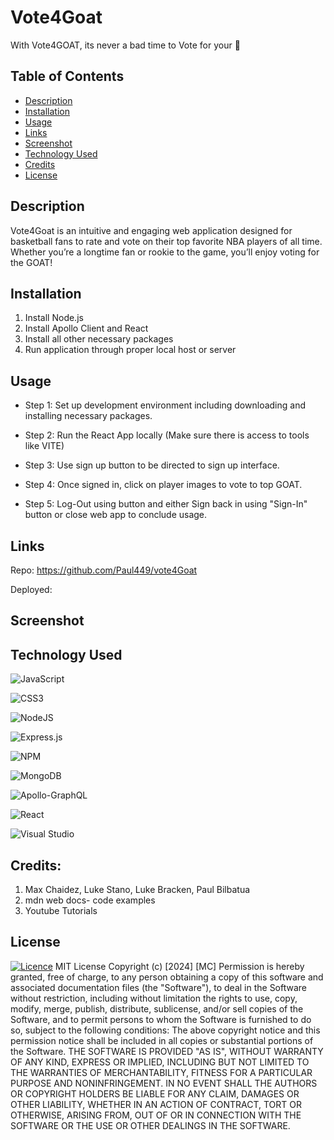 # Vote4Goat

With Vote4GOAT, its never a bad time to Vote for your 🐐

## Table of Contents
  - [Description](#description)
  - [Installation](#installation)
  - [Usage](#usage)
  - [Links](#links)
  - [Screenshot](#screenshot)
  - [Technology Used](#technology-used)
  - [Credits](#credits)
  - [License](#license)

## Description

Vote4Goat is an intuitive and engaging web application designed for basketball fans to rate and vote on their top favorite NBA players of all time. Whether you’re a longtime fan or rookie to the game, you’ll enjoy voting for the GOAT!

## Installation
1. Install Node.js
2. Install Apollo Client and React
3. Install all other necessary packages
4. Run application through proper local host or server

## Usage
  - Step 1: Set up development environment including downloading and installing necessary packages.
  
  - Step 2: Run the React App locally (Make sure there is access to tools like VITE)
  
  - Step 3: Use sign up button to be directed to sign up interface.

  - Step 4: Once signed in, click on player images to vote to top GOAT.

  - Step 5: Log-Out using button and either Sign back in using "Sign-In" button or close web app to conclude usage.

## Links

Repo: https://github.com/Paul449/vote4Goat

Deployed: 

## Screenshot

## Technology Used

 ![JavaScript](https://img.shields.io/badge/javascript-%23323330.svg?style=for-the-badge&logo=javascript&logoColor=%23F7DF1E)

 ![CSS3](https://img.shields.io/badge/css3-%231572B6.svg?style=for-the-badge&logo=css3&logoColor=white)

 ![NodeJS](https://img.shields.io/badge/node.js-6DA55F?style=for-the-badge&logo=node.js&logoColor=white)

 ![Express.js](https://img.shields.io/badge/express.js-%23404d59.svg?style=for-the-badge&logo=express&logoColor=%2361DAFB)

 ![NPM](https://img.shields.io/badge/NPM-%23CB3837.svg?style=for-the-badge&logo=npm&logoColor=white)

 ![MongoDB](https://img.shields.io/badge/MongoDB-%234ea94b.svg?style=for-the-badge&logo=mongodb&logoColor=white)

 ![Apollo-GraphQL](https://img.shields.io/badge/-ApolloGraphQL-311C87?style=for-the-badge&logo=apollo-graphql)

 ![React](https://img.shields.io/badge/react-%2320232a.svg?style=for-the-badge&logo=react&logoColor=%2361DAFB)

 ![Visual Studio](https://img.shields.io/badge/Visual%20Studio-5C2D91.svg?style=for-the-badge&logo=visual-studio&logoColor=white)

## Credits: 

1. Max Chaidez, Luke Stano, Luke Bracken, Paul Bilbatua
2. mdn web docs- code examples
3. Youtube Tutorials

## License

[![Licence](https://img.shields.io/github/license/Ileriayo/markdown-badges?style=for-the-badge)](./LICENSE)
MIT License
Copyright (c) [2024] [MC]
Permission is hereby granted, free of charge, to any person obtaining a copy
of this software and associated documentation files (the "Software"), to deal
in the Software without restriction, including without limitation the rights
to use, copy, modify, merge, publish, distribute, sublicense, and/or sell
copies of the Software, and to permit persons to whom the Software is
furnished to do so, subject to the following conditions:
The above copyright notice and this permission notice shall be included in all
copies or substantial portions of the Software.
THE SOFTWARE IS PROVIDED "AS IS", WITHOUT WARRANTY OF ANY KIND, EXPRESS OR
IMPLIED, INCLUDING BUT NOT LIMITED TO THE WARRANTIES OF MERCHANTABILITY,
FITNESS FOR A PARTICULAR PURPOSE AND NONINFRINGEMENT. IN NO EVENT SHALL THE
AUTHORS OR COPYRIGHT HOLDERS BE LIABLE FOR ANY CLAIM, DAMAGES OR OTHER
LIABILITY, WHETHER IN AN ACTION OF CONTRACT, TORT OR OTHERWISE, ARISING FROM,
OUT OF OR IN CONNECTION WITH THE SOFTWARE OR THE USE OR OTHER DEALINGS IN THE
SOFTWARE.